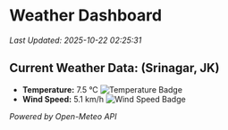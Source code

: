 
# Weather Dashboard

_Last Updated: 2025-10-22 02:25:31_

## Current Weather Data: (Srinagar, JK)
- **Temperature:** 7.5 °C ![Temperature Badge](https://img.shields.io/badge/Temperature-Low%20Temp-blue)
- **Wind Speed:** 5.1 km/h ![Wind Speed Badge](https://img.shields.io/badge/Wind%20Speed-Light%20Wind-blue)

*Powered by Open-Meteo API*
